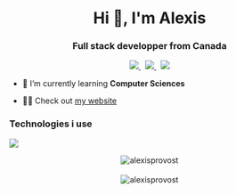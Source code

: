 <h1 align="center">Hi 👋, I'm Alexis</h1>
<h3 align="center">Full stack developper from Canada</h3>

<p align="center"> 
  <a href="https://www.microsoft.com/en-ca/software-download/windows11" target="_blank">
    <img src="https://img.shields.io/badge/OS-Windows 11-informational?style=for-the-badge&logo=windows&logoColor=white&color=0172b3"/>
  </a>
  &nbsp; 
  <a href="https://code.visualstudio.com/download" target="_blank">
    <img src="https://img.shields.io/badge/Editor-VSCode-informational?style=for-the-badge&logo=visual-studio-code&logoColor=white&color=0172b3"/>
  </a>
  &nbsp;
  <img src="https://img.shields.io/badge/Bitcoin-000?style=for-the-badge&logo=bitcoin&logoColor=white"/>
</p>



- 🌱 I’m currently learning **Computer Sciences**

- 👨‍💻 Check out [my website](https://alexisprovost.com)

<p align="center">
  <h3>Technologies i use</h3> 
  <a href="" target="_blank">
    <img src="https://img.shields.io/badge/OS-Windows 11-informational?style=for-the-badge&logo=windows&logoColor=white&color=0172b3"/>
  </a>  
</p>

<p align="center">
  <img align="center" src="https://github-readme-stats.vercel.app/api/top-langs/?username=alexisprovost&theme=dark" alt="alexisprovost" />
  <br><br>
  <img align="center" style="margin-top:1px" src="https://github-readme-stats.vercel.app/api?username=alexisprovost&theme=dark&show_icons=true" alt="alexisprovost" /> 
</p>
